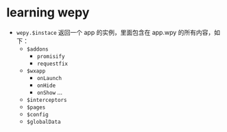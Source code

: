 # learning wepy

- `wepy.$instace` 返回一个 app 的实例，里面包含在 app.wpy 的所有内容，如下：
  - `$addons`
    - `promisify`
    - `requestfix`
  - `$wxapp`
    - `onLaunch`
    - `onHide`
    - `onShow`
    ...
  - `$interceptors`
  - `$pages`
  - `$config`
  - `$globalData`